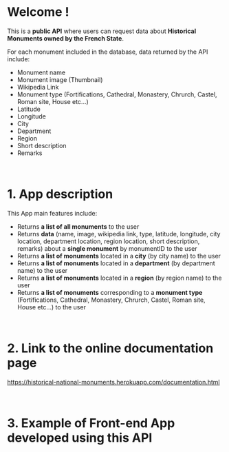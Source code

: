 # Welcome !

This is a **public API** where users can request data about **Historical Monuments owned by the French State**.

For each monument included in the database, data returned by the API include:

- Monument name
- Monument image (Thumbnail)
- Wikipedia Link
- Monument type (Fortifications, Cathedral, Monastery, Chrurch, Castel, Roman site, House etc...)
- Latitude
- Longitude
- City
- Department
- Region
- Short description
- Remarks

<br>

# 1. App description

This App main features include:

- Returns **a list of all monuments** to the user
- Returns **data** (name, image, wikipedia link, type, latitude, longitude, city location, department location, region location, short description, remarks) about a **single monument** by monumentID to the user
- Returns **a list of monuments** located in a **city** (by city name) to the user
- Returns **a list of monuments** located in a **department** (by department name) to the user
- Returns **a list of monuments** located in a **region** (by region name) to the user
- Returns **a list of monuments** corresponding to a **monument type** (Fortifications, Cathedral, Monastery, Chrurch, Castel, Roman site, House etc...) to the user

<br>

# 2. Link to the online documentation page

https://historical-national-monuments.herokuapp.com/documentation.html

<br>

# 3. Example of Front-end App developed using this API
